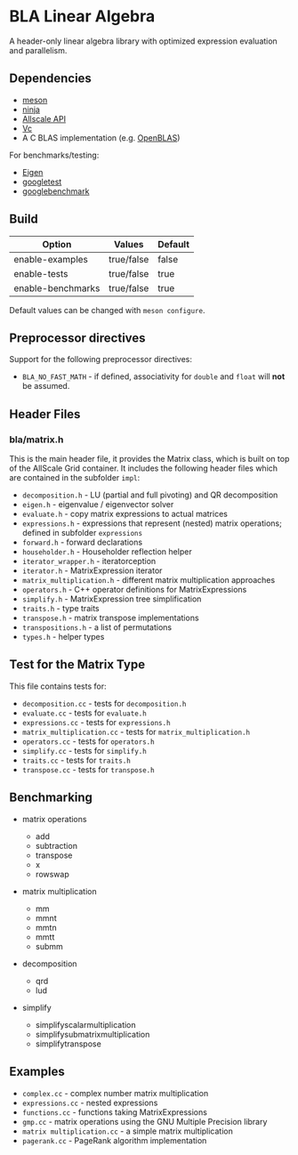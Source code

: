 # BLA Linear Algebra

A header-only linear algebra library with optimized expression evaluation and parallelism.

## Dependencies

* [meson](https://mesonbuild.com)
* [ninja](https://ninja-build.org)
* [Allscale API](https://github.com/allscale/allscale_api)
* [Vc](https://github.com/VcDevel/Vc)
* A C BLAS implementation (e.g. [OpenBLAS](https://github.com/xianyi/OpenBLAS/wiki/Installation-Guide))

For benchmarks/testing:

* [Eigen](http://eigen.tuxfamily.org/index.php?title=Main_Page)
* [googletest](https://github.com/google/googletest/tree/release-1.8.0)
* [googlebenchmark](https://github.com/google/benchmark)

## Build

| Option                  | Values          | Default          |
| ----------------------- | --------------- |------------------|
| enable-examples         | true/false      | false            |
| enable-tests            | true/false      | true             |
| enable-benchmarks       | true/false      | true             |

Default values can be changed with `meson configure`.

## Preprocessor directives

Support for the following preprocessor directives:

* `BLA_NO_FAST_MATH` - if defined, associativity for `double` and `float` will **not** be assumed.

## Header Files

### bla/matrix.h

This is the main header file, it provides the Matrix class,
which is built on top of the AllScale Grid container.
It includes the following header files which are contained in the subfolder `impl`:

* `decomposition.h` - LU (partial and full pivoting) and QR decomposition
* `eigen.h` - eigenvalue / eigenvector solver
* `evaluate.h` - copy matrix expressions to actual matrices
* `expressions.h` - expressions that represent (nested) matrix operations; defined in subfolder `expressions`
* `forward.h` - forward declarations
* `householder.h` - Householder reflection helper
* `iterator_wrapper.h` - iteratorception
* `iterator.h` - MatrixExpression iterator
* `matrix_multiplication.h` - different matrix multiplication approaches
* `operators.h` - C++ operator definitions for MatrixExpressions
* `simplify.h` - MatrixExpression tree simplification
* `traits.h` - type traits
* `transpose.h` - matrix transpose implementations
* `transpositions.h` - a list of permutations
* `types.h` - helper types

## Test for the Matrix Type

This file contains tests for:

* `decomposition.cc` - tests for `decomposition.h`
* `evaluate.cc` - tests for `evaluate.h`
* `expressions.cc` - tests for `expressions.h`
* `matrix_multiplication.cc` - tests for `matrix_multiplication.h`
* `operators.cc` - tests for `operators.h`
* `simplify.cc` - tests for `simplify.h`
* `traits.cc` - tests for `traits.h`
* `transpose.cc` - tests for `transpose.h`

## Benchmarking

* matrix operations
  * add
  * subtraction
  * transpose
  * x
  * rowswap

* matrix multiplication
  * mm
  * mmnt
  * mmtn
  * mmtt
  * submm

* decomposition
  * qrd
  * lud

* simplify
  * simplifyscalarmultiplication
  * simplifysubmatrixmultiplication
  * simplifytranspose

## Examples

* `complex.cc` - complex number matrix multiplication
* `expressions.cc` - nested expressions
* `functions.cc` - functions taking MatrixExpressions
* `gmp.cc` - matrix operations using the GNU Multiple Precision library
* `matrix multiplication.cc` - a simple matrix multiplication
* `pagerank.cc` -  PageRank algorithm implementation
